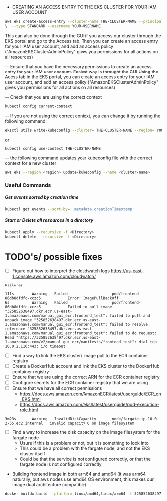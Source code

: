 

- CREATING AN ACCESS ENTRY TO THE EKS CLUSTER FOR YOUR IAM USER ACCOUNT
```bash
aws eks create-access-entry --cluster-name THE-CLUSTER-NAME --principal-arn arn:aws:iam::YOUR-ID-NUMBER:user/YOUR-USERNAME
\  --type STANDARD --username YOUR-USERNAME
```
This can also be done through the GUI if you access our cluster through the EKS portal and go to the Access tab.
Then you can create an access entry for your IAM user account, and add an access policy
("AmazonEKSClusterAdminPolicy" gives you permissions for all actions on all resources)

-- Ensure that you have the necessary permissions to create an access entry for your IAM user account. Easiest way is throught the GUI
Using the Acess tab in the EKS portal, you can create an access entry for your IAM user account, and add an access policy
("AmazonEKSClusterAdminPolicy" gives you permissions for all actions on all resources)

-- Check that you are using the correct context

```bash
kubectl config current-context
```

-- If you are not using the correct context, you can change it by running the following command:

```bash
eksctl utils write-kubeconfig --cluster= THE-CLUSTER-NAME --region= YOUR-REGION
```
or
```bash
kubectl config use-context THE-CLUSTER-NAME
```

-- the following command updates your kubeconfig file with the correct context for a new cluster
```bash
aws eks --region <region> update-kubeconfig --name <cluster-name>
```


### Useful Commands

##### Get events sorted by creation time
```bash
kubectl get events --sort-by='.metadata.creationTimestamp'
```
##### Start or Delete all resources in a directory
```bash
kubectl apply --recursive -f <Directory>
kubectl delete --recursive -f <Directory>
```



# TODO's/ possible fixes

- [ ] Figure out how to interpret the cloudwatch logs https://us-east-1.console.aws.amazon.com/cloudwatch/

```text
Failures

111s        Warning   Failed                    pod/frontend-86db8dfdfc-xczc5            Error: ImagePullBackOff
6s          Warning   Failed                    pod/frontend-86db8dfdfc-xczc5            Failed to pull image "325852638497.dkr.ecr.us-east-1.amazonaws.com/manual_gui_ecr:frontend_test": failed to pull and unpack image "325852638497.dkr.ecr.us-east-1.amazonaws.com/manual_gui_ecr:frontend_test": failed to resolve reference "325852638497.dkr.ecr.us-east-1.amazonaws.com/manual_gui_ecr:frontend_test": failed to do request: Head "https://325852638497.dkr.ecr.us-east-1.amazonaws.com/v2/manual_gui_ecr/manifests/frontend_test": dial tcp 10.0.2.110:443: i/o timeout
```
- [ ] Find a way to link the EKS cluster/ Image pull to the ECR container registry
- [ ] Create a DockerHub account and link the EKS cluster to the DockerHub container registry
- [ ] Ensure that we are using the correct ARN for the ECR container registry
- [ ] Configure secrets for the ECR container registry that we are using
- [ ] Ensure that we have all correct permissions
  - https://docs.aws.amazon.com/AmazonECR/latest/userguide/ECR_on_EKS.html
  - https://docs.aws.amazon.com/eks/latest/userguide/pod-execution-role.html

```text
3m23s       Warning   InvalidDiskCapacity       node/fargate-ip-10-0-2-55.ec2.internal   invalid capacity 0 on image filesystem

```


- [ ] Find a way to increase the disk capacity on the image filesystem for the fargate node
  - Usure if this is a problem or not, but it is something to look into
  - This could be a problem with the fargate node, and not the EKS cluster itself
  - Could be that the service is not configured correctly, or that the fargate node is not configured correctly





- Building frontend image in both arm64 and amd64 (it was arm64 naturally, but aws nodes use amd64 OS environment, this makes our image dual architecture compatible)
```bash
docker buildx build --platform linux/amd64,linux/arm64 -t 325852638497.dkr.ecr.us-east-1.amazonaws.com/manual_gui_ecr:frontend_test --file Dockerfile_frontend_aws --push .
```
